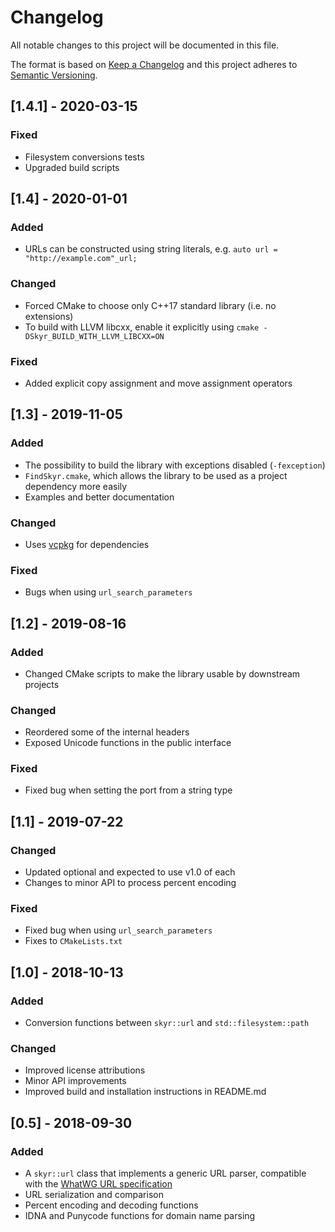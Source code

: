 # Changelog
All notable changes to this project will be documented in this file.

The format is based on [Keep a Changelog](http://keepachangelog.com/en/1.0.0/)
and this project adheres to [Semantic Versioning](http://semver.org/spec/v2.0.0.html).

## [1.4.1] - 2020-03-15

### Fixed

- Filesystem conversions tests
- Upgraded build scripts

## [1.4] - 2020-01-01

### Added

- URLs can be constructed using string literals, e.g.  `auto url = "http://example.com"_url;`

### Changed

- Forced CMake to choose only C++17 standard library (i.e. no extensions)
- To build with LLVM libcxx, enable it explicitly using `cmake -DSkyr_BUILD_WITH_LLVM_LIBCXX=ON`

### Fixed

- Added explicit copy assignment and move assignment operators

## [1.3] - 2019-11-05

### Added

- The possibility to build the library with exceptions disabled
  (``-fexception``)
- ``FindSkyr.cmake``, which allows the library to be used as a project
  dependency more easily
- Examples and better documentation
  
### Changed

- Uses [vcpkg](https://vcpkg.readthedocs.io/en/latest/) for
  dependencies

### Fixed

- Bugs when using ``url_search_parameters``

## [1.2] - 2019-08-16

### Added
- Changed CMake scripts to make the library usable by downstream
  projects

### Changed
- Reordered some of the internal headers
- Exposed Unicode functions in the public interface

### Fixed
- Fixed bug when setting the port from a string type

## [1.1] - 2019-07-22

### Changed
- Updated optional and expected to use v1.0 of each
- Changes to minor API to process percent encoding

### Fixed
- Fixed bug when using ``url_search_parameters``
- Fixes to ``CMakeLists.txt``

## [1.0] - 2018-10-13
### Added
- Conversion functions between ``skyr::url`` and ``std::filesystem::path`` 

### Changed
- Improved license attributions
- Minor API improvements
- Improved build and installation instructions in README.md


## [0.5] - 2018-09-30
### Added
- A ``skyr::url`` class that implements a generic URL parser,
  compatible with the [WhatWG URL specification](https://url.spec.whatwg.org/#url-class)
- URL serialization and comparison
- Percent encoding and decoding functions
- IDNA and Punycode functions for domain name parsing
